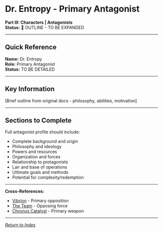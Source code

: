 # Dr. Entropy - Primary Antagonist

**Part III: Characters | Antagonists**  
**Status:** 📝 OUTLINE - TO BE EXPANDED

---

## Quick Reference

**Name:** Dr. Entropy  
**Role:** Primary Antagonist  
**Status:** TO BE DETAILED

---

## Key Information

[Brief outline from original docs - philosophy, abilities, motivation]

---

## Sections to Complete

Full antagonist profile should include:
- Complete background and origin
- Philosophy and ideology
- Powers and resources
- Organization and forces
- Relationship to protagonists
- Lair and base of operations
- Ultimate goals and methods
- Potential for complexity/redemption

---

**Cross-References:**
- [Vibrion](../Heroes/Vibrion.md) - Primary opposition
- [The Team](../../05_Factions/TheTeam.md) - Opposing force
- [Chronos Catalyst](../../02_CivilizationalElements/02_Technology.md) - Primary weapon

---

*[Return to Index](../../00_INDEX.md)*
